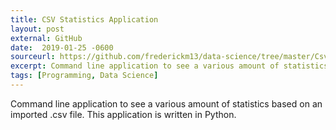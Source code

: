 ```yaml
---
title: CSV Statistics Application
layout: post
external: GitHub
date:  2019-01-25 -0600
sourceurl: https://github.com/frederickm13/data-science/tree/master/CsvStatistics
excerpt: Command line application to see a various amount of statistics based on an imported .csv file. This application is written in Python.
tags: [Programming, Data Science]
---
```


Command line application to see a various amount of statistics based on an imported .csv file. This application is written in Python.